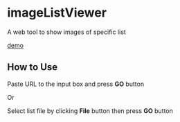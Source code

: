 # imageListViewer
A web tool to show images of specific list

[demo](https://lf2com.github.io/imageListViewer/)

## How to Use
Paste URL to the input box and press **GO** button

Or

Select list file by clicking **File** button then press **GO** button
